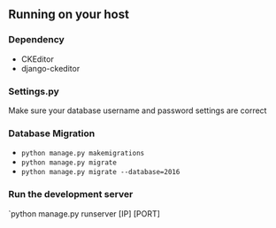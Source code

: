 
## Running on your host

### Dependency

+ CKEditor
+ django-ckeditor

### Settings.py

Make sure your database username and password settings are correct

### Database Migration

+ `python manage.py makemigrations`
+ `python manage.py migrate`
+ `python manage.py migrate --database=2016`

### Run the development server

`python manage.py runserver [IP] [PORT]

